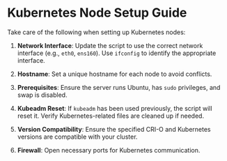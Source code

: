 # Kubernetes Node Setup Guide

Take care of the following when setting up Kubernetes nodes:

1. **Network Interface**: Update the script to use the correct network interface (e.g., `eth0`, `ens160`). Use `ifconfig` to identify the appropriate interface.

2. **Hostname**: Set a unique hostname for each node to avoid conflicts.

3. **Prerequisites**: Ensure the server runs Ubuntu, has `sudo` privileges, and swap is disabled.

4. **Kubeadm Reset**: If `kubeadm` has been used previously, the script will reset it. Verify Kubernetes-related files are cleaned up if needed.

5. **Version Compatibility**: Ensure the specified CRI-O and Kubernetes versions are compatible with your cluster.

6. **Firewall**: Open necessary ports for Kubernetes communication.

